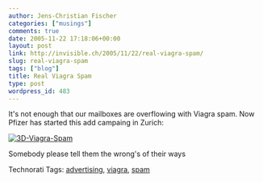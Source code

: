 ```yaml
---
author: Jens-Christian Fischer
categories: ["musings"]
comments: true
date: 2005-11-22 17:18:06+00:00
layout: post
link: http://invisible.ch/2005/11/22/real-viagra-spam/
slug: real-viagra-spam
tags: ["blog"]
title: Real Viagra Spam
type: post
wordpress_id: 483
---
```



It's not enough that our mailboxes are overflowing with Viagra spam. Now Pfizer has started this add campaing in Zurich:



[![3D-Viagra-Spam](/3d-viagra-spam-tm.jpg)](/3d-viagra-spam.jpg)



Somebody please tell them the wrong's of their ways





Technorati Tags: [advertising](http://technorati.com/tag/advertising), [viagra](http://technorati.com/tag/viagra), [spam](http://technorati.com/tag/spam)

